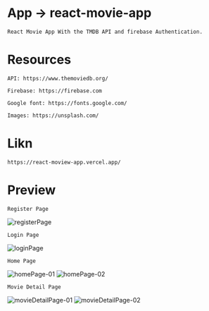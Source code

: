 # App → react-movie-app

    React Movie App With the TMDB API and firebase Authentication.

# Resources

    API: https://www.themoviedb.org/

    Firebase: https://firebase.com

    Google font: https://fonts.google.com/

    Images: https://unsplash.com/

# Likn

    https://react-moview-app.vercel.app/

# Preview

    Register Page

![registerPage](https://github.com/MehmetGzn/react-movie-app/blob/main/src/Assets/githubPreview/registerPage.png?raw=true)

    Login Page

![loginPage](https://github.com/MehmetGzn/react-movie-app/blob/main/src/Assets/githubPreview/loginPage.png?raw=true)

    Home Page

![homePage-01](https://github.com/MehmetGzn/react-movie-app/blob/main/src/Assets/githubPreview/homePage-01.png?raw=true)
![homePage-02]()

    Movie Detail Page

![movieDetailPage-01]()
![movieDetailPage-02]()
